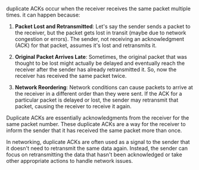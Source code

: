 duplicate ACKs occur when the receiver receives the same packet multiple times. it can happen because:

1. **Packet Lost and Retransmitted**: Let's say the sender sends a packet to the receiver, but the packet gets lost in transit (maybe due to network congestion or errors). The sender, not receiving an acknowledgment (ACK) for that packet, assumes it's lost and retransmits it.

2. **Original Packet Arrives Late**: Sometimes, the original packet that was thought to be lost might actually be delayed and eventually reach the receiver after the sender has already retransmitted it. So, now the receiver has received the same packet twice.

3. **Network Reordering**: Network conditions can cause packets to arrive at the receiver in a different order than they were sent. If the ACK for a particular packet is delayed or lost, the sender may retransmit that packet, causing the receiver to receive it again.

Duplicate ACKs are essentially acknowledgments from the receiver for the same packet number. These duplicate ACKs are a way for the receiver to inform the sender that it has received the same packet more than once.

In networking, duplicate ACKs are often used as a signal to the sender that it doesn't need to retransmit the same data again. Instead, the sender can focus on retransmitting the data that hasn't been acknowledged or take other appropriate actions to handle network issues.